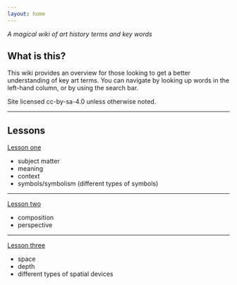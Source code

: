 ```yaml
---
layout: home
---
```


*A magical wiki of art history terms and key words*

## What is this?
This wiki provides an overview for those looking to get a better understanding of key art terms. You can navigate by looking up words in the left-hand column, or by using the search bar.

Site licensed cc-by-sa-4.0 unless otherwise noted.

---

## Lessons

[Lesson one](/alpine)
- subject matter
- meaning
- context
- symbols/symbolism (different types of symbols)

---

[Lesson two](/django)
- composition
- perspective

---

[Lesson three](/laravel)
- space
- depth
- different types of spatial devices
